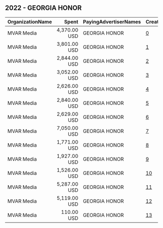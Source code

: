## 2022 - GEORGIA HONOR 
|OrganizationName|Spent|PayingAdvertiserNames|CreativeUrls|Impressions|Genders|AgeBrackets|CountryCodes|BillingAddresses|CandidateBallotInformation|
|:---|---:|:---|:---|---:|:---|:---|:---|:---|:---|
|MVAR Media|4,370.00 USD|GEORGIA HONOR|[0](https://www.snap.com/political-ads/asset/5559a4521ca433c4ed054468e1d381c5cb9bff4f1827db564c328ad25e5278a9?mediaType=png)|892,423||18-49|united states|"1421 Prince St Suite 320,Alexandria,22314,US"||
|MVAR Media|3,801.00 USD|GEORGIA HONOR|[1](https://www.snap.com/political-ads/asset/217cb7c3669f7c1ee7dc5665b36a00146fea159c6588d8b2f6586718d0d60fe8?mediaType=jpeg)|703,617||18-49|united states|"1421 Prince St Suite 320,Alexandria,22314,US"||
|MVAR Media|2,844.00 USD|GEORGIA HONOR|[2](https://www.snap.com/political-ads/asset/53ff423d0d8032382159b0865966be9dfef83a0c02762e93426676beb5c505e8?mediaType=mp4)|581,737||18-49|united states|"1421 Prince St Suite 320,Alexandria,22314,US"||
|MVAR Media|3,052.00 USD|GEORGIA HONOR|[3](https://www.snap.com/political-ads/asset/908434e7e6f7b407ff29061b7b696e44e3e6b0afaa2e0fbbbd6b3bf0905f769b?mediaType=mp4)|568,674||18-49|united states|"1421 Prince St Suite 320,Alexandria,22314,US"||
|MVAR Media|2,626.00 USD|GEORGIA HONOR|[4](https://www.snap.com/political-ads/asset/a2814e9c4e6efb4fce6510da8799f861d188d4c1af6199df4fa026d2faf9fb26?mediaType=jpeg)|559,821||18-49|united states|"1421 Prince St Suite 320,Alexandria,22314,US"||
|MVAR Media|2,840.00 USD|GEORGIA HONOR|[5](https://www.snap.com/political-ads/asset/e4e7fb4d674d176a3ac32ad117c552f38eb62ff5b9517b6e82d20f2b1fa9b62a?mediaType=jpeg)|514,685||18-49|united states|"1421 Prince St Suite 320,Alexandria,22314,US"||
|MVAR Media|2,629.00 USD|GEORGIA HONOR|[6](https://www.snap.com/political-ads/asset/27607a19e42a34f720aa97f71ae3bd91da292deb4afe740ca3f1b3681dfe5ad5?mediaType=mp4)|486,346||18-49|united states|"1421 Prince St Suite 320,Alexandria,22314,US"||
|MVAR Media|7,050.00 USD|GEORGIA HONOR|[7](https://www.snap.com/political-ads/asset/b5701c9a1009bfb9fbb6ea0e543bb84e004094c898dd963502084e4a38f2c7f7?mediaType=png)|448,771||18-49|united states|"1421 Prince St Suite 320,Alexandria,22314,US"||
|MVAR Media|1,771.00 USD|GEORGIA HONOR|[8](https://www.snap.com/political-ads/asset/5e076856aed499a06f1e6ea8a7c0dd71e846ab99d9bc7254d3dbefa41ca8e7b9?mediaType=mp4)|376,731||18-49|united states|"1421 Prince St Suite 320,Alexandria,22314,US"||
|MVAR Media|1,927.00 USD|GEORGIA HONOR|[9](https://www.snap.com/political-ads/asset/b49d7174936e6ac6f22bdda9c2a8b95dbf373d61c06b8120fcc2d3391f9df044?mediaType=mp4)|355,645||18-49|united states|"1421 Prince St Suite 320,Alexandria,22314,US"||
|MVAR Media|1,526.00 USD|GEORGIA HONOR|[10](https://www.snap.com/political-ads/asset/7437e8bd5617d491c913787993a066fbde4c6e68e08f3825a913ce8d05c26a19?mediaType=mp4)|311,142||18-49|united states|"1421 Prince St Suite 320,Alexandria,22314,US"||
|MVAR Media|5,287.00 USD|GEORGIA HONOR|[11](https://www.snap.com/political-ads/asset/ea1ac69be3a61c693efc77364d09ebe3828796ec82882c989a43880edd231d9f?mediaType=mp4)|304,547||18-49|united states|"1421 Prince St Suite 320,Alexandria,22314,US"||
|MVAR Media|5,119.00 USD|GEORGIA HONOR|[12](https://www.snap.com/political-ads/asset/3ffc8e8266f53a106cecadd7c87390e584a81d105ebaf64f58a180bb38c3856f?mediaType=mp4)|278,708||18-49|united states|"1421 Prince St Suite 320,Alexandria,22314,US"||
|MVAR Media|110.00 USD|GEORGIA HONOR|[13](https://www.snap.com/political-ads/asset/0a56463701edae7b513bfbe5926c2cfd3e3ec58ef9e5bc859d92605f93aedd32?mediaType=jpg)|19,521||18-49|united states|"1421 Prince St Suite 320,Alexandria,22314,US"||
